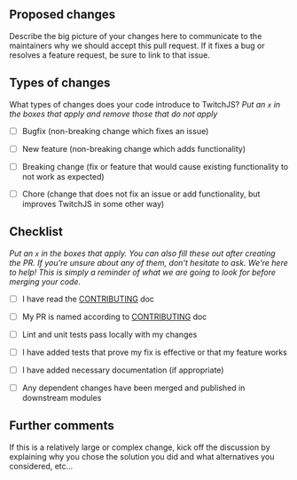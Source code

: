 ## Proposed changes

Describe the big picture of your changes here to communicate to the maintainers why we should accept this pull request. If it fixes a bug or resolves a feature request, be sure to link to that issue.


## Types of changes

What types of changes does your code introduce to TwitchJS?
_Put an `x` in the boxes that apply and remove those that do not apply_

- [ ] Bugfix (non-breaking change which fixes an issue)
- [ ] New feature (non-breaking change which adds functionality)
- [ ] Breaking change (fix or feature that would cause existing functionality to not work as expected)
- [ ] Chore (change that does not fix an issue or add functionality, but improves TwitchJS in some other way)


## Checklist

_Put an `x` in the boxes that apply. You can also fill these out after creating the PR. If you're unsure about any of them, don't hesitate to ask. We're here to help! This is simply a reminder of what we are going to look for before merging your code._

- [ ] I have read the [CONTRIBUTING](https://github.com/twitch-apis/twitch-js/blob/master/CONTRIBUTING.md) doc
- [ ] My PR is named according to [CONTRIBUTING](https://github.com/twitch-apis/twitch-js/blob/master/CONTRIBUTING.md) doc
- [ ] Lint and unit tests pass locally with my changes
- [ ] I have added tests that prove my fix is effective or that my feature works
- [ ] I have added necessary documentation (if appropriate)
- [ ] Any dependent changes have been merged and published in downstream modules


## Further comments

If this is a relatively large or complex change, kick off the discussion by explaining why you chose the solution you did and what alternatives you considered, etc...